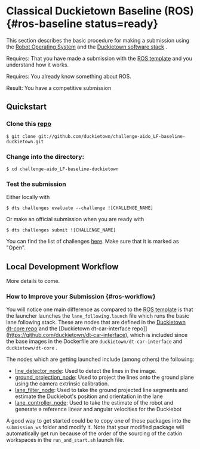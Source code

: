 # Classical Duckietown Baseline (ROS) {#ros-baseline status=ready}

This section describes the basic procedure for making a submission using the [Robot Operating System](http://www.ros.org/) and the  [Duckietown software stack](https://github.com/duckietown/dt-core) .

<div class='requirements' markdown='1'>

Requires: That you have made a submission with the [ROS template](#ros-template) and you understand how it works.

Requires: You already know something about ROS.

Result: You have a competitive submission

</div>

## Quickstart

### Clone this [repo](https://github.com/duckietown/challenge-aido_LF-baseline-duckietown)

    $ git clone git://github.com/duckietown/challenge-aido_LF-baseline-duckietown.git 

### Change into the  directory:

    $ cd challenge-aido_LF-baseline-duckietown
    
### Test the submission

Either locally with 

    $ dts challenges evaluate --challenge ![CHALLENGE_NAME]
    
Or make an official submission when you are ready with 

    $ dts challenges submit ![CHALLENGE_NAME]
    
You can find the list of challenges [here](https://challenges.duckietown.org/v4/humans/challenges). Make sure that it is marked as "Open". 


## Local Development Workflow

More details to come. 

### How to Improve your Submission {#ros-workflow}


You will notice one main difference as compared to the [ROS template](#ros-template) is that the launcher launches the `lane_following.launch` file which runs the basic lane following stack. 
These are nodes that are defined in the [Duckietown dt-core repo](https://github.com/duckietown/dt-core) and the [Duckietown dt-car-interface repo]](https://github.com/duckietown/dt-car-interface), which is included  since the base images in the Dockerfile are `duckietown/dt-car-interface` and `duckietown/dt-core` . 

The nodes which are getting launched include (among others) the following:

 - [line_detector_node](https://github.com/duckietown/dt-core/tree/daffy/packages/line_detector): Used to detect the lines in the image.
 - [ground_projection_node](https://github.com/duckietown/dt-core/tree/daffy/packages/ground_projection): Used to project the lines onto the ground plane using the camera extrinsic calibration.
 - [lane_filter_node](https://github.com/duckietown/dt-core/tree/daffy/packages/lane_filter): Used to take the ground projected line segments and estimate the Duckiebot's position and orientation in the lane
 - [lane_controller_node](https://github.com/duckietown/dt-core/tree/daffy/packages/lane_control): Used to take the estimate of the robot and generate a reference linear and angular velocities for the Duckiebot

A good way to get started could be to copy one of these packages into the `submission_ws` folder and modify it. Note that your modified package will automatically get run because of the order of the sourcing of the catkin workspaces in the `run_and_start.sh` launch file. 


